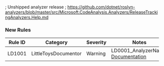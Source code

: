 ﻿; Unshipped analyzer release
; https://github.com/dotnet/roslyn-analyzers/blob/master/src/Microsoft.CodeAnalysis.Analyzers/ReleaseTrackingAnalyzers.Help.md

### New Rules

Rule ID | Category | Severity | Notes
--------|----------|----------|--------------------
LD1001  | LittleToysDocumentor |  Warning   | LD0001_AnalyzerName, [Documentation](CA1000_Documentation_Link)


